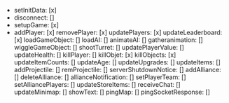 - setInitData: [x]
- disconnect: []
- setupGame: [x]
- addPlayer: [x]
removePlayer: [x]
updatePlayers: [x]
updateLeaderboard: [x]
loadGameObject: []
loadAI: []
animateAI: []
gatheranimation: []
wiggleGameObject: []
shootTurret: []
updatePlayerValue: []
updateHealth: []
killPlayer: []
killObjet: [x]
killObjects: [x]
updateItemCounts: []
updateAge: []
updateUpgrades: []
updateItems: []
addProjectile: []
remProjectile: []
serverShutdownNotice: []
addAlliance: []
deleteAlliance: []
allianceNotification: []
setPlayerTeam: []
setAlliancePlayers: []
updateStoreItems: []
receiveChat: []
updateMinimap: []
showText: []
pingMap: []
pingSocketResponse: []